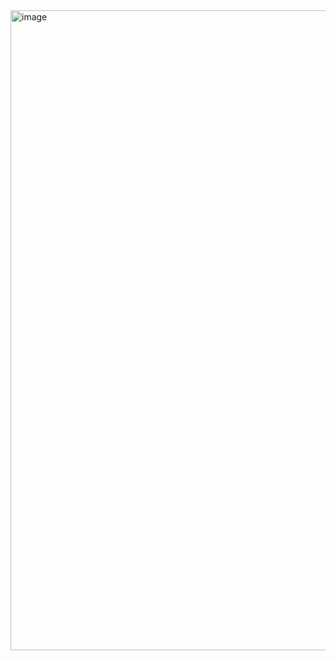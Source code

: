 
<img width="1024" height="1024" alt="image" src="https://github.com/user-attachments/assets/6ed99337-76ba-481b-9cf4-aef571417f90" />
